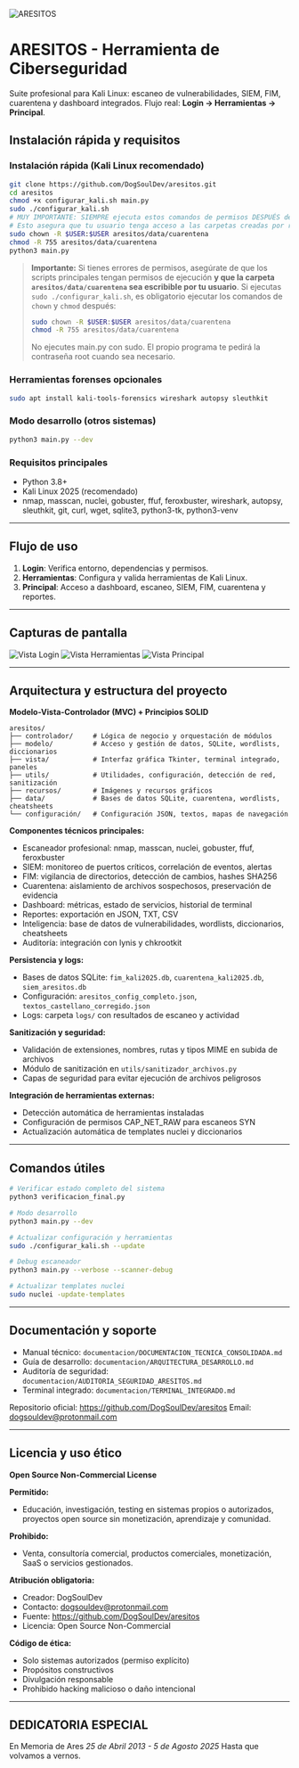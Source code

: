 
![ARESITOS](aresitos/recursos/aresitos.png)

# ARESITOS - Herramienta de Ciberseguridad

Suite profesional para Kali Linux: escaneo de vulnerabilidades, SIEM, FIM, cuarentena y dashboard integrados. Flujo real: **Login → Herramientas → Principal**.


## Instalación rápida y requisitos


### Instalación rápida (Kali Linux recomendado)
```bash
git clone https://github.com/DogSoulDev/aresitos.git
cd aresitos
chmod +x configurar_kali.sh main.py
sudo ./configurar_kali.sh
# MUY IMPORTANTE: SIEMPRE ejecuta estos comandos de permisos DESPUÉS de usar sudo ./configurar_kali.sh
# Esto asegura que tu usuario tenga acceso a las carpetas creadas por root durante la configuración
sudo chown -R $USER:$USER aresitos/data/cuarentena
chmod -R 755 aresitos/data/cuarentena
python3 main.py
```
> **Importante:** Si tienes errores de permisos, asegúrate de que los scripts principales tengan permisos de ejecución **y que la carpeta `aresitos/data/cuarentena` sea escribible por tu usuario**. Si ejecutas `sudo ./configurar_kali.sh`, es obligatorio ejecutar los comandos de `chown` y `chmod` después:
> ```bash
> sudo chown -R $USER:$USER aresitos/data/cuarentena
> chmod -R 755 aresitos/data/cuarentena
> ```
> No ejecutes main.py con sudo. El propio programa te pedirá la contraseña root cuando sea necesario.

### Herramientas forenses opcionales
```bash
sudo apt install kali-tools-forensics wireshark autopsy sleuthkit
```

### Modo desarrollo (otros sistemas)
```bash
python3 main.py --dev
```

### Requisitos principales
- Python 3.8+
- Kali Linux 2025 (recomendado)
- nmap, masscan, nuclei, gobuster, ffuf, feroxbuster, wireshark, autopsy, sleuthkit, git, curl, wget, sqlite3, python3-tk, python3-venv

---

## Flujo de uso
1. **Login**: Verifica entorno, dependencias y permisos.
2. **Herramientas**: Configura y valida herramientas de Kali Linux.
3. **Principal**: Acceso a dashboard, escaneo, SIEM, FIM, cuarentena y reportes.

---

## Capturas de pantalla

![Vista Login](aresitos/recursos/vista_login.png)
![Vista Herramientas](aresitos/recursos/vista_herramientas.png)
![Vista Principal](aresitos/recursos/vista_principal.png)

---


## Arquitectura y estructura del proyecto

**Modelo-Vista-Controlador (MVC) + Principios SOLID**

```
aresitos/
├── controlador/     # Lógica de negocio y orquestación de módulos
├── modelo/          # Acceso y gestión de datos, SQLite, wordlists, diccionarios
├── vista/           # Interfaz gráfica Tkinter, terminal integrado, paneles
├── utils/           # Utilidades, configuración, detección de red, sanitización
├── recursos/        # Imágenes y recursos gráficos
├── data/            # Bases de datos SQLite, cuarentena, wordlists, cheatsheets
└── configuración/   # Configuración JSON, textos, mapas de navegación
```

**Componentes técnicos principales:**
- Escaneador profesional: nmap, masscan, nuclei, gobuster, ffuf, feroxbuster
- SIEM: monitoreo de puertos críticos, correlación de eventos, alertas
- FIM: vigilancia de directorios, detección de cambios, hashes SHA256
- Cuarentena: aislamiento de archivos sospechosos, preservación de evidencia
- Dashboard: métricas, estado de servicios, historial de terminal
- Reportes: exportación en JSON, TXT, CSV
- Inteligencia: base de datos de vulnerabilidades, wordlists, diccionarios, cheatsheets
- Auditoría: integración con lynis y chkrootkit

**Persistencia y logs:**
- Bases de datos SQLite: `fim_kali2025.db`, `cuarentena_kali2025.db`, `siem_aresitos.db`
- Configuración: `aresitos_config_completo.json`, `textos_castellano_corregido.json`
- Logs: carpeta `logs/` con resultados de escaneo y actividad

**Sanitización y seguridad:**
- Validación de extensiones, nombres, rutas y tipos MIME en subida de archivos
- Módulo de sanitización en `utils/sanitizador_archivos.py`
- Capas de seguridad para evitar ejecución de archivos peligrosos

**Integración de herramientas externas:**
- Detección automática de herramientas instaladas
- Configuración de permisos CAP_NET_RAW para escaneos SYN
- Actualización automática de templates nuclei y diccionarios

---

## Comandos útiles
```bash
# Verificar estado completo del sistema
python3 verificacion_final.py

# Modo desarrollo
python3 main.py --dev

# Actualizar configuración y herramientas
sudo ./configurar_kali.sh --update

# Debug escaneador
python3 main.py --verbose --scanner-debug

# Actualizar templates nuclei
sudo nuclei -update-templates
```

---

## Documentación y soporte

- Manual técnico: `documentacion/DOCUMENTACION_TECNICA_CONSOLIDADA.md`
- Guía de desarrollo: `documentacion/ARQUITECTURA_DESARROLLO.md`
- Auditoría de seguridad: `documentacion/AUDITORIA_SEGURIDAD_ARESITOS.md`
- Terminal integrado: `documentacion/TERMINAL_INTEGRADO.md`

Repositorio oficial: https://github.com/DogSoulDev/aresitos
Email: dogsouldev@protonmail.com

---

## Licencia y uso ético

**Open Source Non-Commercial License**

**Permitido:**
- Educación, investigación, testing en sistemas propios o autorizados, proyectos open source sin monetización, aprendizaje y comunidad.

**Prohibido:**
- Venta, consultoría comercial, productos comerciales, monetización, SaaS o servicios gestionados.

**Atribución obligatoria:**
- Creador: DogSoulDev
- Contacto: dogsouldev@protonmail.com
- Fuente: https://github.com/DogSoulDev/aresitos
- Licencia: Open Source Non-Commercial

**Código de ética:**
- Solo sistemas autorizados (permiso explícito)
- Propósitos constructivos
- Divulgación responsable
- Prohibido hacking malicioso o daño intencional

---

## DEDICATORIA ESPECIAL

En Memoria de Ares
*25 de Abril 2013 - 5 de Agosto 2025*
Hasta que volvamos a vernos.
